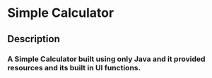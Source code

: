 # Simple Calculator

## Description

### A Simple Calculator built using only Java and it provided resources and its built in UI functions.

